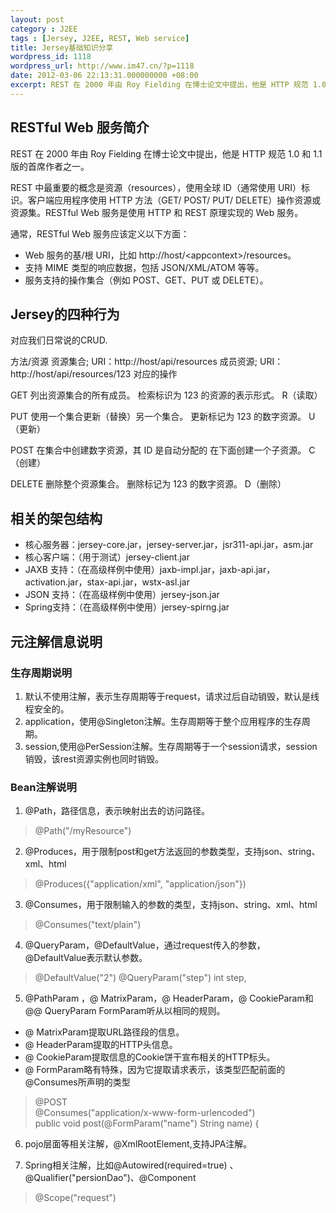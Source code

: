 ```yaml
---
layout: post
category : J2EE
tags : [Jersey, J2EE, REST, Web service]
title: Jersey基础知识分享
wordpress_id: 1118
wordpress_url: http://www.im47.cn/?p=1118
date: 2012-03-06 22:13:31.000000000 +08:00
excerpt: REST 在 2000 年由 Roy Fielding 在博士论文中提出，他是 HTTP 规范 1.0 和 1.1 版的首席作者之一。<br>REST 中最重要的概念是资源（resources），使用全球 ID（通常使用 URI）标识。客户端应用程序使用 HTTP 方法（GET/ POST/ PUT/ DELETE）操作资源或资源集。RESTful Web 服务是使用 HTTP 和 REST 原理实现的 Web 服务
---
```

## RESTful Web 服务简介

REST 在 2000 年由 Roy Fielding 在博士论文中提出，他是 HTTP 规范 1.0 和 1.1 版的首席作者之一。

REST 中最重要的概念是资源（resources），使用全球 ID（通常使用 URI）标识。客户端应用程序使用 HTTP 方法（GET/ POST/ PUT/ DELETE）操作资源或资源集。RESTful Web 服务是使用 HTTP 和 REST 原理实现的 Web 服务。

通常，RESTful Web 服务应该定义以下方面：

* Web 服务的基/根 URI，比如 http://host/&lt;appcontext&gt;/resources。
* 支持 MIME 类型的响应数据，包括 JSON/XML/ATOM 等等。
* 服务支持的操作集合（例如 POST、GET、PUT 或 DELETE）。

## Jersey的四种行为

对应我们日常说的CRUD.

方法/资源 资源集合; URI：http://host/api/resources 成员资源; URI：http://host/api/resources/123 对应的操作

GET     列出资源集合的所有成员。    检索标识为 123 的资源的表示形式。   R（读取）

PUT     使用一个集合更新（替换）另一个集合。    更新标记为 123 的数字资源。 U（更新）

POST    在集合中创建数字资源，其 ID 是自动分配的    在下面创建一个子资源。  C（创建）

DELETE  删除整个资源集合。  删除标记为 123 的数字资源。 D（删除）

## 相关的架包结构

* 核心服务器：jersey-core.jar，jersey-server.jar，jsr311-api.jar，asm.jar
* 核心客户端：（用于测试）jersey-client.jar
* JAXB 支持：（在高级样例中使用）jaxb-impl.jar，jaxb-api.jar，activation.jar，stax-api.jar，wstx-asl.jar
* JSON 支持：（在高级样例中使用）jersey-json.jar
* Spring支持：（在高级样例中使用）jersey-spirng.jar

## 元注解信息说明

### 生存周期说明

1. 默认不使用注解，表示生存周期等于request，请求过后自动销毁，默认是线程安全的。
2. application，使用@Singleton注解。生存周期等于整个应用程序的生存周期。
3. session,使用@PerSession注解。生存周期等于一个session请求，session销毁，该rest资源实例也同时销毁。

### Bean注解说明

1. @Path，路径信息，表示映射出去的访问路径。
>@Path("/myResource")

2. @Produces，用于限制post和get方法返回的参数类型，支持json、string、xml、html
>@Produces({"application/xml", "application/json"})

3. @Consumes，用于限制输入的参数的类型，支持json、string、xml、html
>@Consumes("text/plain")

4. @QueryParam，@DefaultValue，通过request传入的参数，@DefaultValue表示默认参数。
>@DefaultValue("2") @QueryParam("step") int step,

5. @PathParam ，@ MatrixParam，@ HeaderParam，@ CookieParam和@@ QueryParam FormParam听从以相同的规则。 

* @ MatrixParam提取URL路径段的信息。 
* @ HeaderParam提取的HTTP头信息。 
* @ CookieParam提取信息的Cookie饼干宣布相关的HTTP标头。
* @ FormParam略有特殊，因为它提取请求表示，该类型匹配前面的@Consumes所声明的类型
>@POST<br>
>@Consumes("application/x-www-form-urlencoded")<br>
>public void post(@FormParam("name") String name) {

6. pojo层面等相关注解，@XmlRootElement,支持JPA注解。

7. Spring相关注解，比如@Autowired(required=true) 、@Qualifier("persionDao")、@Component
>@Scope("request")